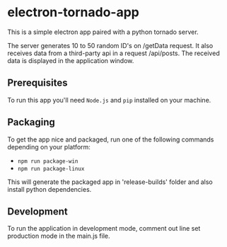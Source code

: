 # electron-tornado-app
This is a simple electron app paired with a python tornado server.

The server generates 10 to 50 random ID's on /getData request. It also receives data from a third-party api in a request /api/posts. The received data is displayed in the application window.

## Prerequisites
To run this app you'll need `Node.js` and `pip` installed on your machine.

## Packaging
To get the app nice and packaged, run one of the following commands depending on your platform:
- `npm run package-win`
- `npm run package-linux`

This will generate the packaged app in 'release-builds' folder and also install python dependencies.

## Development
To run the application in development mode, comment out line set production mode in the main.js file.
